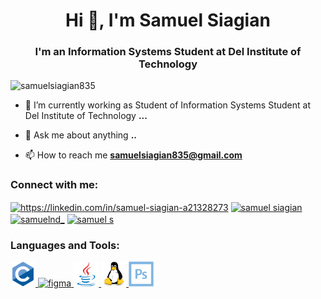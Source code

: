 <h1 align="center">Hi 👋, I'm Samuel Siagian</h1>
<h3 align="center">I'm an Information Systems Student at Del Institute of Technology</h3>

<p align="left"> <img src="https://komarev.com/ghpvc/?username=samuelsiagian835&label=Profile%20views&color=0e75b6&style=flat" alt="samuelsiagian835" /> </p>

- 🔭 I’m currently working as Student of Information Systems Student at Del Institute of Technology **...**

- 💬 Ask me about anything **..**

- 📫 How to reach me **samuelsiagian835@gmail.com**

<h3 align="left">Connect with me:</h3>
<p align="left">
<a href="https://linkedin.com/in/https://linkedin.com/in/samuel-siagian-a21328273" target="blank"><img align="center" src="https://raw.githubusercontent.com/rahuldkjain/github-profile-readme-generator/master/src/images/icons/Social/linked-in-alt.svg" alt="https://linkedin.com/in/samuel-siagian-a21328273" height="30" width="40" /></a>
<a href="https://fb.com/samuel siagian" target="blank"><img align="center" src="https://raw.githubusercontent.com/rahuldkjain/github-profile-readme-generator/master/src/images/icons/Social/facebook.svg" alt="samuel siagian" height="30" width="40" /></a>
<a href="https://instagram.com/samuelnd_" target="blank"><img align="center" src="https://raw.githubusercontent.com/rahuldkjain/github-profile-readme-generator/master/src/images/icons/Social/instagram.svg" alt="samuelnd_" height="30" width="40" /></a>
<a href="https://www.youtube.com/c/samuel s" target="blank"><img align="center" src="https://raw.githubusercontent.com/rahuldkjain/github-profile-readme-generator/master/src/images/icons/Social/youtube.svg" alt="samuel s" height="30" width="40" /></a>
</p>

<h3 align="left">Languages and Tools:</h3>
<p align="left"> <a href="https://www.cprogramming.com/" target="_blank" rel="noreferrer"> <img src="https://raw.githubusercontent.com/devicons/devicon/master/icons/c/c-original.svg" alt="c" width="40" height="40"/> </a> <a href="https://www.figma.com/" target="_blank" rel="noreferrer"> <img src="https://www.vectorlogo.zone/logos/figma/figma-icon.svg" alt="figma" width="40" height="40"/> </a> <a href="https://www.java.com" target="_blank" rel="noreferrer"> <img src="https://raw.githubusercontent.com/devicons/devicon/master/icons/java/java-original.svg" alt="java" width="40" height="40"/> </a> <a href="https://www.linux.org/" target="_blank" rel="noreferrer"> <img src="https://raw.githubusercontent.com/devicons/devicon/master/icons/linux/linux-original.svg" alt="linux" width="40" height="40"/> </a> <a href="https://www.photoshop.com/en" target="_blank" rel="noreferrer"> <img src="https://raw.githubusercontent.com/devicons/devicon/master/icons/photoshop/photoshop-line.svg" alt="photoshop" width="40" height="40"/> </a> </p>
